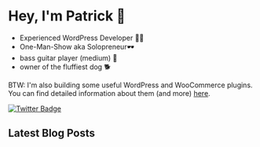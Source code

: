 <h1>Hey, I'm Patrick 👋</h1>

<ul>
<li>Experienced WordPress Developer 👨‍💻</li>
<li>One-Man-Show aka Solopreneur🕶️</li>
<li>bass guitar player (medium) 🎸</li>
<li>owner of the fluffiest dog 🐕</li>
</ul>

<p>
BTW: I'm also building some useful WordPress and WooCommerce plugins.<br>
You can find detailed information about them (and more) <a href="https://patrickposner.dev">here</a>.
</p>

[![Twitter Badge](https://img.shields.io/badge/Twitter-Profile-informational?style=flat&logo=twitter&logoColor=white&color=1CA2F1)](https://twitter.com/patrickposner_)

<h2>Latest Blog Posts</h2>
<!-- BLOG-POST-LIST:START -->
<!-- BLOG-POST-LIST:END --> 
